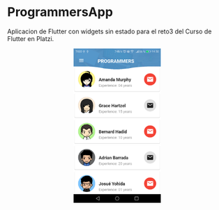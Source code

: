 # ProgrammersApp

Aplicacion de Flutter con widgets sin estado para el reto3 del Curso de Flutter en Platzi.

<div align="center">
  <img src="assets/img/appScreen.png" width="200px">
</div>